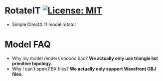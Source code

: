 # RotateIT [![License: MIT](https://img.shields.io/badge/License-MIT-yellow.svg)](https://opensource.org/licenses/MIT)
- Simple DirectX 11 model rotator
# Model FAQ
- Why my model renders sooooo bad? **We actually only use triangle list primitive topology.**
- Why I can't open FBX files? **We actually only support Wavefront OBJ files.**
